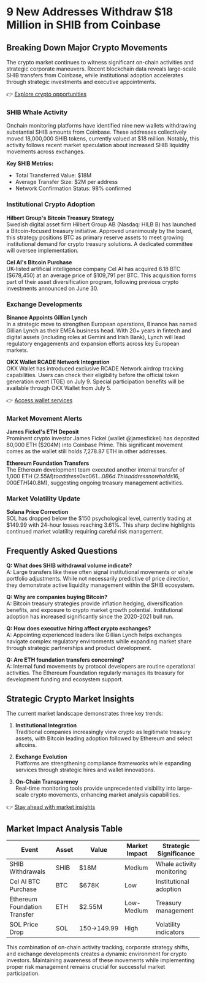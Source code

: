 # 9 New Addresses Withdraw $18 Million in SHIB from Coinbase

## Breaking Down Major Crypto Movements

The crypto market continues to witness significant on-chain activities and strategic corporate maneuvers. Recent blockchain data reveals large-scale SHIB transfers from Coinbase, while institutional adoption accelerates through strategic investments and executive appointments.

👉 [Explore crypto opportunities](https://bit.ly/okx-bonus)

### SHIB Whale Activity

Onchain monitoring platforms have identified nine new wallets withdrawing substantial SHIB amounts from Coinbase. These addresses collectively moved 18,000,000 SHIB tokens, currently valued at $18 million. Notably, this activity follows recent market speculation about increased SHIB liquidity movements across exchanges.

**Key SHIB Metrics:**
- Total Transferred Value: $18M
- Average Transfer Size: $2M per address
- Network Confirmation Status: 98% confirmed

### Institutional Crypto Adoption

**Hilbert Group's Bitcoin Treasury Strategy**  
Swedish digital asset firm Hilbert Group AB (Nasdaq: HILB B) has launched a Bitcoin-focused treasury initiative. Approved unanimously by the board, this strategy positions BTC as primary reserve assets to meet growing institutional demand for crypto treasury solutions. A dedicated committee will oversee implementation.

**Cel AI's Bitcoin Purchase**  
UK-listed artificial intelligence company Cel AI has acquired 6.18 BTC ($678,450) at an average price of $109,791 per BTC. This acquisition forms part of their asset diversification program, following previous crypto investments announced on June 30.

### Exchange Developments

**Binance Appoints Gillian Lynch**  
In a strategic move to strengthen European operations, Binance has named Gillian Lynch as their EMEA business head. With 20+ years in fintech and digital assets (including roles at Gemini and Irish Bank), Lynch will lead regulatory engagements and expansion efforts across key European markets.

**OKX Wallet RCADE Network Integration**  
OKX Wallet has introduced exclusive RCADE Network airdrop tracking capabilities. Users can check their eligibility before the official token generation event (TGE) on July 9. Special participation benefits will be available through OKX Wallet from July 5.

👉 [Access wallet services](https://bit.ly/okx-bonus)

### Market Movement Alerts

**James Fickel's ETH Deposit**  
Prominent crypto investor James Fickel (wallet @jamesfickel) has deposited 80,000 ETH ($204M) into Coinbase Prime. This significant movement comes as the wallet still holds 7,278.87 ETH in other addresses.

**Ethereum Foundation Transfers**  
The Ethereum development team executed another internal transfer of 1,000 ETH ($2.55M) to address 0xc061...0B6d. This address now holds 16,000 ETH ($40.8M), suggesting ongoing treasury management activities.

### Market Volatility Update

**Solana Price Correction**  
SOL has dropped below the $150 psychological level, currently trading at $149.99 with 24-hour losses reaching 3.61%. This sharp decline highlights continued market volatility requiring careful risk management.

## Frequently Asked Questions

**Q: What does SHIB withdrawal volume indicate?**  
A: Large transfers like these often signal institutional movements or whale portfolio adjustments. While not necessarily predictive of price direction, they demonstrate active liquidity management within the SHIB ecosystem.

**Q: Why are companies buying Bitcoin?**  
A: Bitcoin treasury strategies provide inflation hedging, diversification benefits, and exposure to crypto market growth potential. Institutional adoption has increased significantly since the 2020-2021 bull run.

**Q: How does executive hiring affect crypto exchanges?**  
A: Appointing experienced leaders like Gillian Lynch helps exchanges navigate complex regulatory environments while expanding market share through strategic partnerships and product development.

**Q: Are ETH foundation transfers concerning?**  
A: Internal fund movements by protocol developers are routine operational activities. The Ethereum Foundation regularly manages its treasury for development funding and ecosystem support.

## Strategic Crypto Market Insights

The current market landscape demonstrates three key trends:

1. **Institutional Integration**  
   Traditional companies increasingly view crypto as legitimate treasury assets, with Bitcoin leading adoption followed by Ethereum and select altcoins.

2. **Exchange Evolution**  
   Platforms are strengthening compliance frameworks while expanding services through strategic hires and wallet innovations.

3. **On-Chain Transparency**  
   Real-time monitoring tools provide unprecedented visibility into large-scale crypto movements, enhancing market analysis capabilities.

👉 [Stay ahead with market insights](https://bit.ly/okx-bonus)

## Market Impact Analysis Table

| Event                          | Asset      | Value       | Market Impact | Strategic Significance |
|-------------------------------|------------|-------------|----------------|-------------------------|
| SHIB Withdrawals              | SHIB       | $18M        | Medium         | Whale activity monitoring |
| Cel AI BTC Purchase           | BTC        | $678K       | Low            | Institutional adoption |
| Ethereum Foundation Transfer  | ETH        | $2.55M      | Low-Medium     | Treasury management |
| SOL Price Drop                | SOL        | $150→$149.99| High           | Volatility indicators |

This combination of on-chain activity tracking, corporate strategy shifts, and exchange developments creates a dynamic environment for crypto investors. Maintaining awareness of these movements while implementing proper risk management remains crucial for successful market participation.